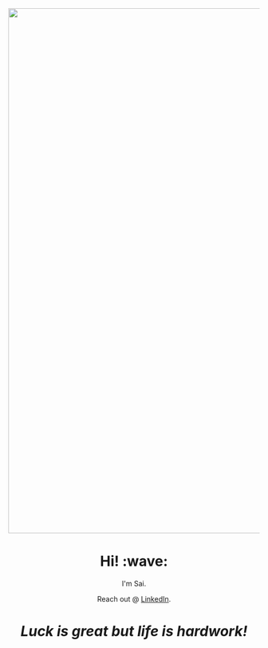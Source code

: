 <div align="center">
 <img src=https://github.com/sapa17/sample.0/blob/master/68747470733a2f2f36362e6d656469612e74756d626c722e636f6d2f32393761643231653339323938656465646633353565303362326162313663352f74756d626c725f7074346a3973707a556e31726c757065705f3534302e676966.gif?raw=truef" width=1050>
</div>
<h1 align='center'> Hi! :wave:</h1>
<p align='center'>
I'm Sai.
</p>
<p align='center'>Reach out @ <a href="https://www.linkedin.com/in/sai-chand-paruchuri-77660161/">LinkedIn</a>.</p>

<h1 align='center'><i>Luck is great but life is hardwork!</i></h1>
